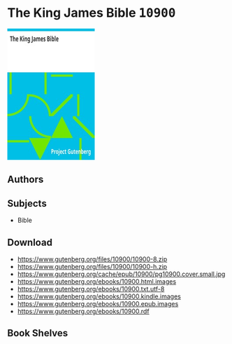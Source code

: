 # The King James Bible <kbd>10900</kbd>

![](./cover.medium.jpg "")

## Authors



## Subjects


 - Bible

## Download


 - https://www.gutenberg.org/files/10900/10900-8.zip
 - https://www.gutenberg.org/files/10900/10900-h.zip
 - https://www.gutenberg.org/cache/epub/10900/pg10900.cover.small.jpg
 - https://www.gutenberg.org/ebooks/10900.html.images
 - https://www.gutenberg.org/ebooks/10900.txt.utf-8
 - https://www.gutenberg.org/ebooks/10900.kindle.images
 - https://www.gutenberg.org/ebooks/10900.epub.images
 - https://www.gutenberg.org/ebooks/10900.rdf

## Book Shelves


